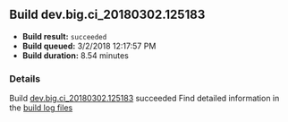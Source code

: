 ## Build dev.big.ci_20180302.125183
- **Build result:** `succeeded`
- **Build queued:** 3/2/2018 12:17:57 PM
- **Build duration:** 8.54 minutes
### Details
Build [dev.big.ci_20180302.125183](https://winappstudio.visualstudio.com/web/build.aspx?pcguid=a4ef43be-68ce-4195-a619-079b4d9834c2&builduri=vstfs%3a%2f%2f%2fBuild%2fBuild%2f25183) succeeded
Find detailed information in the [build log files](https://uwpctdiags.blob.core.windows.net/buildlogs/dev.big.ci_20180302.125183_logs.zip)
